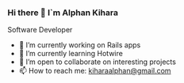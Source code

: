 ### Hi there 👋 I`m Alphan Kihara 
Software Developer

- 🔭 I’m currently working on Rails apps
- 🌱 I’m currently learning Hotwire
- 👯 I’m open to collaborate on interesting projects
- 📫 How to reach me: kiharaalphan@gmail.com
<!--
**Kihara-Kamotho/Kihara-Kamotho** is a ✨ _special_ ✨ repository because its `README.md` (this file) appears on your GitHub profile.

Here are some ideas to get you started:

- 🔭 I’m currently working on ...
- 🌱 I’m currently learning ...
- 👯 I’m looking to collaborate on ...
- 🤔 I’m looking for help with ...
- 💬 Ask me about ...
- 📫 How to reach me: ...
- 😄 Pronouns: ...
- ⚡ Fun fact: ...
-->
